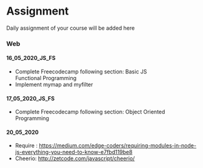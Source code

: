 # Assignment
Daily assignment of your course will be added here 
### Web 
#### 16_05_2020_JS_FS
 * Complete Freecodecamp following section:
    Basic JS<br/>
    Functional Programming
* Implement mymap and myfilter
#### 17_05_2020_JS_FS
 * Complete Freecodecamp following section:
   Object Oriented Programming
#### 20_05_2020
  * Require : https://medium.com/edge-coders/requiring-modules-in-node-js-everything-you-need-to-know-e7fbd119be8
  * Cheerio: http://zetcode.com/javascript/cheerio/
